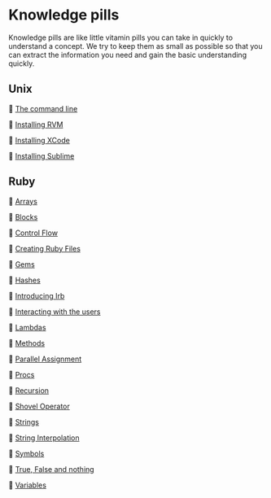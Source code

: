 # Knowledge pills

Knowledge pills are like little vitamin pills you can take in quickly to understand a concept. We try to keep them as small as possible so that you can extract the information you need and gain the basic understanding quickly.

## Unix
:pill: [The command line](/pills/command_line.md)

:pill: [Installing RVM](/pills/installing_rvm.md)

:pill: [Installing XCode](/pills/installing_xcode.md)

:pill: [Installing Sublime](/pills/installing_sublime.md)
## Ruby

:pill: [Arrays](/pills/arrays.md)

:pill: [Blocks](/pills/blocks.md)

:pill: [Control Flow](/pills/control_flow.md)

:pill: [Creating Ruby Files](/pills/files.md)

:pill: [Gems](/pills/gems.md)

:pill: [Hashes](/pills/hashes.md)

:pill: [Introducing Irb](/pills/irb.md)

:pill: [Interacting with the users](/pills/user_interaction.md)

:pill: [Lambdas](/pills/lambdas.md)

:pill: [Methods](/pills/methods.md)

:pill: [Parallel Assignment](/pills/parallel_assignment.md)

:pill: [Procs](/pills/procs.md)

:pill: [Recursion](/pills/recursion.md)

:pill: [Shovel Operator](/pills/shovel_operator.md)

:pill: [Strings](/pills/strings.md)

:pill: [String Interpolation](/pills/string_interpolation.md)

:pill: [Symbols](/pills/symbols.md)

:pill: [True, False and nothing](/pills/boolean.md)

:pill: [Variables](/pills/variables.md)
